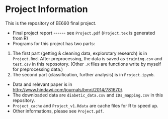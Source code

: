 # Project Information
This is the repository of EE660 final project.
- Final project report ------ see `Project.pdf` (`Project.tex` is generated from R)
- Programs for this project has two parts:
1. The first part (getting & cleaning data, explorotary research) is in `Project.Rmd`. After preprocessing, the data is saved as `training.csv` and `test.csv` in this reposotory. (Other `.R` files are functions write by myself for preprocessing data.)
2. The second part (classification, further analysis) is in `Project.ipynb`.
- Data and relevant paper is in http://www.hindawi.com/journals/bmri/2014/781670/.
- The downloaded data are `diabetic_data.csv` and `IDs_mapping.csv` in this repository.
- `Project_cache` and `Project_v1.Rdata` are cache files for R to speed up.
- Other informations, please see `Project.pdf`.
